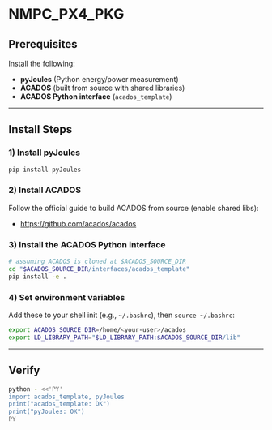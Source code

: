 # NMPC_PX4_PKG

## Prerequisites

Install the following:
- **pyJoules** (Python energy/power measurement)
- **ACADOS** (built from source with shared libraries)
- **ACADOS Python interface** (`acados_template`)

---

## Install Steps

### 1) Install pyJoules
~~~bash
pip install pyJoules
~~~

### 2) Install ACADOS
Follow the official guide to build ACADOS from source (enable shared libs):
- https://github.com/acados/acados

### 3) Install the ACADOS Python interface
~~~bash
# assuming ACADOS is cloned at $ACADOS_SOURCE_DIR
cd "$ACADOS_SOURCE_DIR/interfaces/acados_template"
pip install -e .
~~~

### 4) Set environment variables
Add these to your shell init (e.g., `~/.bashrc`), then `source ~/.bashrc`:
~~~bash
export ACADOS_SOURCE_DIR=/home/<your-user>/acados
export LD_LIBRARY_PATH="$LD_LIBRARY_PATH:$ACADOS_SOURCE_DIR/lib"
~~~

---

## Verify
~~~bash
python - <<'PY'
import acados_template, pyJoules
print("acados_template: OK")
print("pyJoules: OK")
PY
~~~
